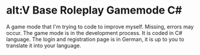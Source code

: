# alt:V Base Roleplay Gamemode C#

A game mode that I'm trying to code to improve myself. Missing, errors may occur. The game mode is in the development process. It is coded in C# language. The login and registration page is in German, it is up to you to translate it into your language.
